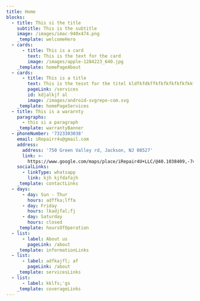 ```yaml
---
title: Home
blocks:
  - title: This si the title
    subtitle: This is the subtitle
    image: /images/imac-940x474.png
    _template: welcomeHero
  - cards:
      - title: This is a card
        text: This is the text for the card
        image: /images/apple-1284223_640.jpg
    _template: homePageAbout
  - cards:
      - title: This is a title
        text: This is the tesxt for the titel kldfkfdkffkfkfkfkfkfkfkkf
        pageLink: /services
        id: kdjalkjf al
        image: /images/android-svgrepo-com.svg
    _template: homePageServices
  - title: This is a wararnty
    paragraphs:
      - this si a paragraph
    _template: warrantyBanner
  - phoneNumber: '7323303038'
    email: iRepairr4u@gmail.com
    address:
      address: '750 Green Valley rd, Jackson, NJ 08527'
      link: >-
        https://www.google.com/maps/place/iRepair4U+LLC/@40.1038409,-74.2717807,17z/data=!3m1!4b1!4m6!3m5!1s0x89c179553fca4843:0x689de9999043f34b!8m2!3d40.1038368!4d-74.2692058!16s%2Fg%2F11vkkr95w1?entry=ttu
    socialLinks:
      - linkType: whatsapp
        link: kjh kjfdafajh
    _template: contactLinks
  - days:
      - day: Sun - Thur
        hours: adffka;lffa
      - day: Friday
        hours: lkadjfal;fj
      - day: Saturday
        hours: closed
    _template: hoursOfOperation
  - list:
      - label: About us
        pageLink: /about
    _template: informationLinks
  - list:
      - label: adfkajfl; af
        pageLink: /about
    _template: servicesLinks
  - list:
      - label: kklfs;'gs
    _template: coverageLinks
---
```


